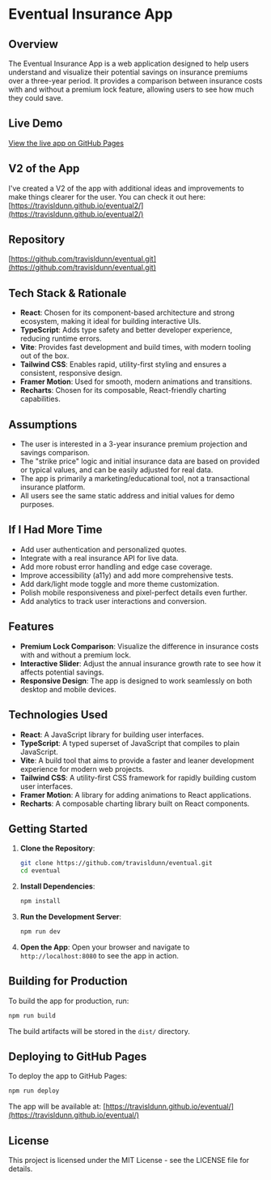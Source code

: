 # Eventual Insurance App

## Overview

The Eventual Insurance App is a web application designed to help users understand and visualize their potential savings on insurance premiums over a three-year period. It provides a comparison between insurance costs with and without a premium lock feature, allowing users to see how much they could save.

## Live Demo
[View the live app on GitHub Pages](https://travisldunn.github.io/eventual/)

## V2 of the App
I've created a V2 of the app with additional ideas and improvements to make things clearer for the user. You can check it out here: [https://travisldunn.github.io/eventual2/](https://travisldunn.github.io/eventual2/)

## Repository
[https://github.com/travisldunn/eventual.git](https://github.com/travisldunn/eventual.git)

## Tech Stack & Rationale
- **React**: Chosen for its component-based architecture and strong ecosystem, making it ideal for building interactive UIs.
- **TypeScript**: Adds type safety and better developer experience, reducing runtime errors.
- **Vite**: Provides fast development and build times, with modern tooling out of the box.
- **Tailwind CSS**: Enables rapid, utility-first styling and ensures a consistent, responsive design.
- **Framer Motion**: Used for smooth, modern animations and transitions.
- **Recharts**: Chosen for its composable, React-friendly charting capabilities.

## Assumptions
- The user is interested in a 3-year insurance premium projection and savings comparison.
- The "strike price" logic and initial insurance data are based on provided or typical values, and can be easily adjusted for real data.
- The app is primarily a marketing/educational tool, not a transactional insurance platform.
- All users see the same static address and initial values for demo purposes.

## If I Had More Time
- Add user authentication and personalized quotes.
- Integrate with a real insurance API for live data.
- Add more robust error handling and edge case coverage.
- Improve accessibility (a11y) and add more comprehensive tests.
- Add dark/light mode toggle and more theme customization.
- Polish mobile responsiveness and pixel-perfect details even further.
- Add analytics to track user interactions and conversion.

## Features

- **Premium Lock Comparison**: Visualize the difference in insurance costs with and without a premium lock.
- **Interactive Slider**: Adjust the annual insurance growth rate to see how it affects potential savings.
- **Responsive Design**: The app is designed to work seamlessly on both desktop and mobile devices.

## Technologies Used

- **React**: A JavaScript library for building user interfaces.
- **TypeScript**: A typed superset of JavaScript that compiles to plain JavaScript.
- **Vite**: A build tool that aims to provide a faster and leaner development experience for modern web projects.
- **Tailwind CSS**: A utility-first CSS framework for rapidly building custom user interfaces.
- **Framer Motion**: A library for adding animations to React applications.
- **Recharts**: A composable charting library built on React components.

## Getting Started

1. **Clone the Repository**:

   ```bash
   git clone https://github.com/travisldunn/eventual.git
   cd eventual
   ```

2. **Install Dependencies**:

   ```bash
   npm install
   ```

3. **Run the Development Server**:

   ```bash
   npm run dev
   ```

4. **Open the App**: Open your browser and navigate to `http://localhost:8080` to see the app in action.

## Building for Production

To build the app for production, run:

```bash
npm run build
```

The build artifacts will be stored in the `dist/` directory.

## Deploying to GitHub Pages

To deploy the app to GitHub Pages:

```bash
npm run deploy
```

The app will be available at: [https://travisldunn.github.io/eventual/](https://travisldunn.github.io/eventual/)

## License
This project is licensed under the MIT License - see the LICENSE file for details.


